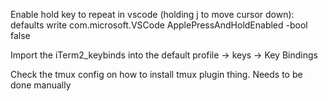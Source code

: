 Enable hold key to repeat in vscode (holding j to move cursor down):
defaults write com.microsoft.VSCode ApplePressAndHoldEnabled -bool false

Import the iTerm2_keybinds into the default profile -> keys -> Key Bindings

Check the tmux config on how to install tmux plugin thing. Needs to be done manually
